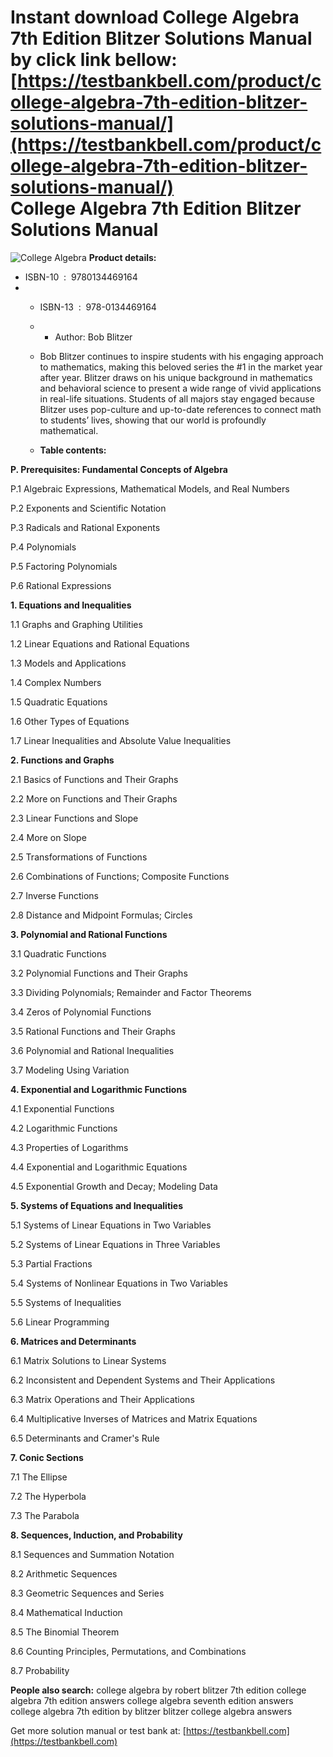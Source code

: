 Instant download **College Algebra 7th Edition Blitzer Solutions Manual** by click link bellow:  
[https://testbankbell.com/product/college-algebra-7th-edition-blitzer-solutions-manual/](https://testbankbell.com/product/college-algebra-7th-edition-blitzer-solutions-manual/)  
College Algebra 7th Edition Blitzer Solutions Manual
====================================================


![College Algebra](https://m.media-amazon.com/images/I/514Xna3in3L.jpg)
**Product details:**
* ISBN-10 ‏ : ‎ 9780134469164
* * ISBN-13 ‏ : ‎ 978-0134469164
  * * Author: Bob Blitzer
   
  * Bob Blitzer continues to inspire students with his engaging approach to mathematics, making this beloved series the #1 in the market year after year. Blitzer draws on his unique background in mathematics and behavioral science to present a wide range of vivid applications in real-life situations. Students of all majors stay engaged because Blitzer uses pop-culture and up-to-date references to connect math to students’ lives, showing that our world is profoundly mathematical.
 
  * **Table contents:**
 
**P. Prerequisites: Fundamental Concepts of Algebra**

P.1 Algebraic Expressions, Mathematical Models, and Real Numbers

P.2 Exponents and Scientific Notation

P.3 Radicals and Rational Exponents

P.4 Polynomials

P.5 Factoring Polynomials

P.6 Rational Expressions

**1. Equations and Inequalities**

1.1 Graphs and Graphing Utilities

1.2 Linear Equations and Rational Equations

1.3 Models and Applications

1.4 Complex Numbers

1.5 Quadratic Equations

1.6 Other Types of Equations

1.7 Linear Inequalities and Absolute Value Inequalities

**2. Functions and Graphs**

2.1 Basics of Functions and Their Graphs

2.2 More on Functions and Their Graphs

2.3 Linear Functions and Slope

2.4 More on Slope

2.5 Transformations of Functions

2.6 Combinations of Functions; Composite Functions

2.7 Inverse Functions

2.8 Distance and Midpoint Formulas; Circles

**3. Polynomial and Rational Functions**

3.1 Quadratic Functions

3.2 Polynomial Functions and Their Graphs

3.3 Dividing Polynomials; Remainder and Factor Theorems

3.4 Zeros of Polynomial Functions

3.5 Rational Functions and Their Graphs

3.6 Polynomial and Rational Inequalities

3.7 Modeling Using Variation

**4. Exponential and Logarithmic Functions**

4.1 Exponential Functions

4.2 Logarithmic Functions

4.3 Properties of Logarithms

4.4 Exponential and Logarithmic Equations

4.5 Exponential Growth and Decay; Modeling Data

**5. Systems of Equations and Inequalities**

5.1 Systems of Linear Equations in Two Variables

5.2 Systems of Linear Equations in Three Variables

5.3 Partial Fractions

5.4 Systems of Nonlinear Equations in Two Variables

5.5 Systems of Inequalities

5.6 Linear Programming

**6. Matrices and Determinants**

6.1 Matrix Solutions to Linear Systems

6.2 Inconsistent and Dependent Systems and Their Applications

6.3 Matrix Operations and Their Applications

6.4 Multiplicative Inverses of Matrices and Matrix Equations

6.5 Determinants and Cramer's Rule

**7. Conic Sections**

7.1 The Ellipse

7.2 The Hyperbola

7.3 The Parabola

**8. Sequences, Induction, and Probability**

8.1 Sequences and Summation Notation

8.2 Arithmetic Sequences

8.3 Geometric Sequences and Series

8.4 Mathematical Induction

8.5 The Binomial Theorem

8.6 Counting Principles, Permutations, and Combinations

8.7 Probability




**People also search:**
college algebra by robert blitzer 7th edition
college algebra 7th edition answers
college algebra seventh edition answers
college algebra 7th edition by blitzer
blitzer college algebra answers

   Get more solution manual or test bank at: [https://testbankbell.com](https://testbankbell.com)

